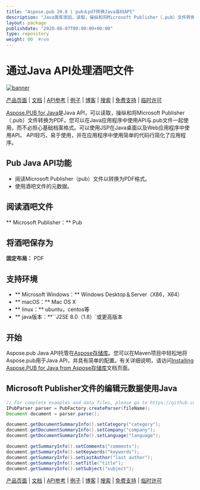 ```yaml
---
title: "Aspose.pub 20.8 | pub＆pdf转换Java高码API" 
description: "Java类库添加，读取，操纵和将Microsoft Publisher（.pub）文件转换为PDF，以编程为PDF。" 
layout: package
publishdate: "2020-08-07T00:00:00+00:00"
type: repository
weight: 00	#rem
---
```


# 通过Java API处理酒吧文件
[![banner](../aspose_pub-for-java-banner.png)](./)

[产品页面](https://products.aspose.com/pub/java) | [文档](https://docs.aspose.com/pub/java/) | [API参考](https://apireference.aspose.com/pub/java) | [例子](https://github.com/aspose-pub/Aspose.PUB-for-Java/tree/master/例子) | [博客](https://blog.aspose.com/category/pub/) | [搜索](https://search.aspose.com/) | [免费支持](https://forum.aspose.com/c/pub) | [临时许可](https://purchase.aspose.com/temporary-license)

[Aspose.PUB for Java](https://products.aspose.com/pub/java)是Java API，可以读取，操纵和将Microsoft Publisher（.pub）文件转换为PDF。您可以在Java应用程序中使用API​​与.pub文件一起使用，而不必担心基础档案格式。可以使用JSP在Java桌面以及Web应用程序中使用API​​。 API轻巧，易于使用，并在应用程序中使用简单的代码行简化了应用程序。

## Pub Java API功能
 - 阅读Microsoft Publisher（pub）文件以转换为PDF格式。
 - 使用酒吧文件的元数据。

## 阅读酒吧文件
** Microsoft Publisher：** Pub

## 将酒吧保存为
**固定布局：** PDF

## 支持环境
 -  ** Microsoft Windows：** Windows Desktop＆Server（X86，X64）
 -  ** macOS：** Mac OS X
 -  ** linux：** ubuntu，centos等
 -  ** java版本：**``J2SE 8.0（1.8）`或更高版本

## 开始

Aspose.pub Java API托管在[Aspose存储库](https://releases.aspose.com/pub/java/)。您可以在Maven项目中轻松地将Aspose.pub用于Java API，并具有简单的配置。有关详细说明，请访问[Installing Aspose.PUB for Java from Aspose存储库](https://docs.aspose.com/pub/java/installation/)文档页面。

## Microsoft Publisher文件的编辑元数据使用Java

```java
// For complete examples and data files, please go to https://github.com/aspose-pub/Aspose.PUB-for-Java
IPubParser parser = PubFactory.createParser(fileName);
Document document = parser.parse();

document.getDocumentSummaryInfo().setCategory("category");
document.getDocumentSummaryInfo().setCompany("company");
document.getDocumentSummaryInfo().setLanguage("language");

document.getSummaryInfo().setComments("comments");
document.getSummaryInfo().setKeywords("keywords");
document.getSummaryInfo().setLastAuthor("last author");
document.getSummaryInfo().setTitle("title");
document.getSummaryInfo().setSubject("subject");
```

[产品页面](https://products.aspose.com/pub/java) | [文档](https://docs.aspose.com/pub/java/) | [API参考](https://apireference.aspose.com/pub/java) | [例子](https://github.com/aspose-pub/Aspose.PUB-for-Java/tree/master/例子) | [博客](https://blog.aspose.com/category/pub/) | [搜索](https://search.aspose.com/) | [免费支持](https://forum.aspose.com/c/pub) | [临时许可](https://purchase.aspose.com/temporary-license)
